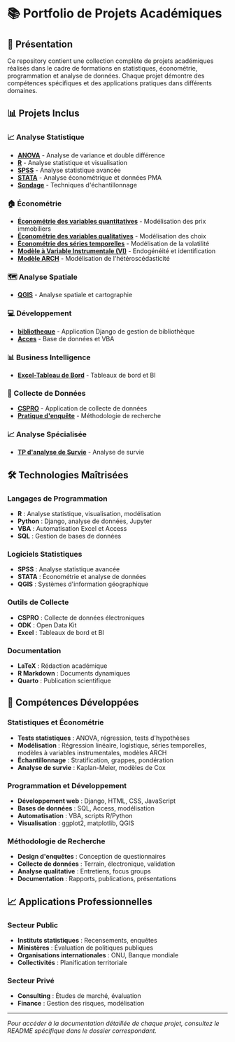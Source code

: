 # 📚 Portfolio de Projets Académiques

## 🎯 Présentation

Ce repository contient une collection complète de projets académiques réalisés dans le cadre de formations en statistiques, économétrie, programmation et analyse de données. Chaque projet démontre des compétences spécifiques et des applications pratiques dans différents domaines.

## 📊 Projets Inclus

### 📈 Analyse Statistique
- [**ANOVA**](ANOVA/README.md) - Analyse de variance et double différence
- [**R**](R/README.md) - Analyse statistique et visualisation
- [**SPSS**](SPSS/README.md) - Analyse statistique avancée
- [**STATA**](STATA/README.md) - Analyse économétrique et données PMA
- [**Sondage**](Sondage/README.md) - Techniques d'échantillonnage

### 🏠 Économétrie
- [**Économétrie des variables quantitatives**](Econometrie%20des%20variables%20quantitatives/README.md) - Modélisation des prix immobiliers
- [**Économétrie des variables qualitatives**](Econometrie%20des%20variables%20qualitatives/README.md) - Modélisation des choix
- [**Économétrie des séries temporelles**](Econométrie%20des%20séries%20temporelles/README.md) - Modélisation de la volatilité
- [**Modèle à Variable Instrumentale (VI)**](Modèle%20à%20Variable%20Instrumentale%20(VI)/README.md) - Endogénéité et identification
- [**Modèle ARCH**](Modèle%20ARCH/README.md) - Modélisation de l'hétéroscédasticité

### 🗺️ Analyse Spatiale
- [**QGIS**](QGIS/README.md) - Analyse spatiale et cartographie

### 💻 Développement
- [**bibliotheque**](bibliotheque/README.md) - Application Django de gestion de bibliothèque
- [**Acces**](Acces/README.md) - Base de données et VBA

### 📊 Business Intelligence
- [**Excel-Tableau de Bord**](Excel-Tableau%20de%20Bord/README.md) - Tableaux de bord et BI

### 📱 Collecte de Données
- [**CSPRO**](CSPRO/README.md) - Application de collecte de données
- [**Pratique d'enquête**](Pratique%20d'enquete/README.md) - Méthodologie de recherche

### 📈 Analyse Spécialisée
- [**TP d'analyse de Survie**](TP%20d'analyse%20de%20Survie/README.md) - Analyse de survie

## 🛠️ Technologies Maîtrisées

### Langages de Programmation
- **R** : Analyse statistique, visualisation, modélisation
- **Python** : Django, analyse de données, Jupyter
- **VBA** : Automatisation Excel et Access
- **SQL** : Gestion de bases de données

### Logiciels Statistiques
- **SPSS** : Analyse statistique avancée
- **STATA** : Économétrie et analyse de données
- **QGIS** : Systèmes d'information géographique

### Outils de Collecte
- **CSPRO** : Collecte de données électroniques
- **ODK** : Open Data Kit
- **Excel** : Tableaux de bord et BI

### Documentation
- **LaTeX** : Rédaction académique
- **R Markdown** : Documents dynamiques
- **Quarto** : Publication scientifique

## 🎯 Compétences Développées

### Statistiques et Économétrie
- **Tests statistiques** : ANOVA, régression, tests d'hypothèses
- **Modélisation** : Régression linéaire, logistique, séries temporelles, modèles à variables instrumentales, modèles ARCH
- **Échantillonnage** : Stratification, grappes, pondération
- **Analyse de survie** : Kaplan-Meier, modèles de Cox

### Programmation et Développement
- **Développement web** : Django, HTML, CSS, JavaScript
- **Bases de données** : SQL, Access, modélisation
- **Automatisation** : VBA, scripts R/Python
- **Visualisation** : ggplot2, matplotlib, QGIS

### Méthodologie de Recherche
- **Design d'enquêtes** : Conception de questionnaires
- **Collecte de données** : Terrain, électronique, validation
- **Analyse qualitative** : Entretiens, focus groups
- **Documentation** : Rapports, publications, présentations

## 📈 Applications Professionnelles

### Secteur Public
- **Instituts statistiques** : Recensements, enquêtes
- **Ministères** : Évaluation de politiques publiques
- **Organisations internationales** : ONU, Banque mondiale
- **Collectivités** : Planification territoriale

### Secteur Privé
- **Consulting** : Études de marché, évaluation
- **Finance** : Gestion des risques, modélisation

---

*Pour accéder à la documentation détaillée de chaque projet, consultez le README spécifique dans le dossier correspondant.* 